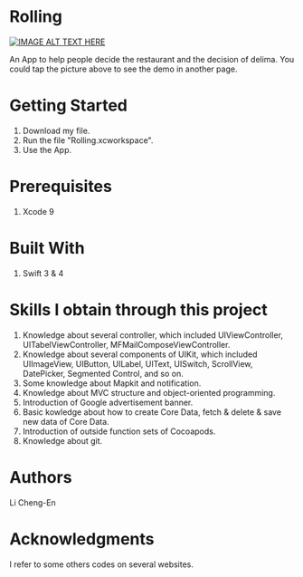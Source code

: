 # Rolling

[![IMAGE ALT TEXT HERE](https://img.youtube.com/vi/L_0Se5BcC_4/0.jpg)](https://youtu.be/L_0Se5BcC_4)

An App to help people decide the restaurant and the decision of delima. You could tap the picture above to see the demo in another page.

# Getting Started

1. Download my file.
2. Run the file "Rolling.xcworkspace".
3. Use the App.

# Prerequisites

1. Xcode 9

# Built With

1. Swift 3 & 4

# Skills I obtain through this project

1. Knowledge about several controller, which included UIViewController, UITabelViewController, MFMailComposeViewController.
2. Knowledge about several components of UIKit, which included UIImageView, UIButton, UILabel, UIText, UISwitch, ScrollView, DatePicker, Segmented Control, and so on.
3. Some knowledge about Mapkit and notification.
4. Knowledge about MVC structure and object-oriented programming.
5. Introduction of Google advertisement banner.
6. Basic kowledge about how to create Core Data, fetch & delete & save new data of Core Data.
7. Introduction of outside function sets of Cocoapods.
8. Knowledge about git.

# Authors

Li Cheng-En

# Acknowledgments

I refer to some others codes on several websites.
